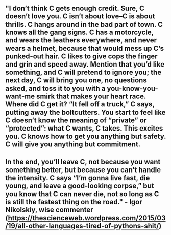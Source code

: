 ## "I don’t think C gets enough credit. Sure, C doesn’t love you. C isn’t about love–C is about thrills. C hangs around in the bad part of town. C knows all the gang signs. C has a motorcycle, and wears the leathers everywhere, and never wears a helmet, because that would mess up C’s punked-out hair. C likes to give cops the finger and grin and speed away. Mention that you’d like something, and C will pretend to ignore you; the next day, C will bring you one, no questions asked, and toss it to you with a you-know-you-want-me smirk that makes your heart race. Where did C get it? “It fell off a truck,” C says, putting away the boltcutters. You start to feel like C doesn’t know the meaning of “private” or “protected”: what C wants, C takes. This excites you. C knows how to get you anything but safety. C will give you anything but commitment.

## In the end, you’ll leave C, not because you want something better, but because you can’t handle the intensity. C says “I’m gonna live fast, die young, and leave a good-looking corpse,” but you know that C can never die, not so long as C is still the fastest thing on the road." - Igor Nikolskiy, wise commenter (https://thescienceweb.wordpress.com/2015/03/19/all-other-languages-tired-of-pythons-shit/)

<!--
**camille-chanel/camille-chanel** is a ✨ _special_ ✨ repository because its `README.md` (this file) appears on your GitHub profile.

Here are some ideas to get you started:

- 🔭 I’m currently working on ...
- 🌱 I’m currently learning ...
- 👯 I’m looking to collaborate on ...
- 🤔 I’m looking for help with ...
- 💬 Ask me about ...
- 📫 How to reach me: ...
- 😄 Pronouns: ...
- ⚡ Fun fact: ...
-->
